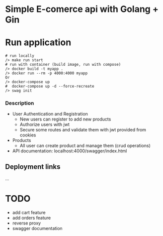 # Simple E-comerce api with Golang + Gin

# Run application
```
# run locally
/> make run start
# run with container (build image, run with compose)
/> docker build -t myapp .
/> docker run --rm -p 4000:4000 myapp 
Or
/> docker-compose up
#  docker-compose up -d --force-recreate
/> swag init
```

### Description
- User Authentication and Registration
  - New users can register to add new products
  - Authorize users with jwt
  - Secure some routes and validate them with jwt provided from cookies
- Products
  - All user can create product and manage them (crud operations)
- API documentation: localhost:4000/swagger/index.html


## Deployment links
...

# TODO
- add cart feature
- add orders feature
- reverse proxy
- swagger documentation
